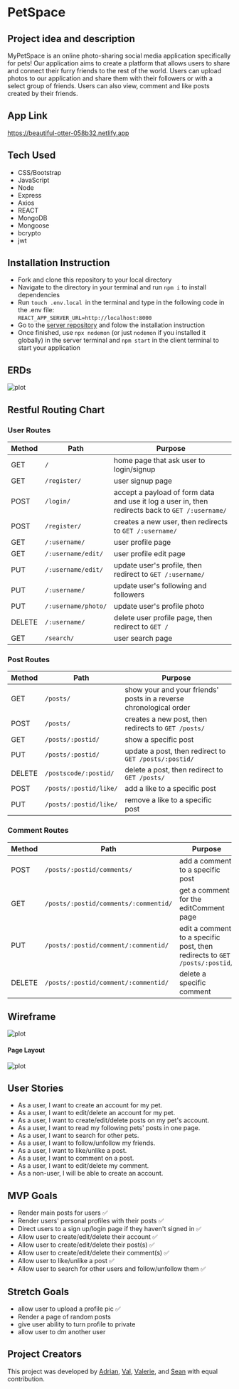 # PetSpace

## Project idea and description
MyPetSpace is an online photo-sharing social media application specifically for pets!
Our application aims to create a platform that allows users to share and connect their furry friends to the rest of the world. Users can upload photos to our application and share them with their followers or with a select group of friends.
Users can also view, comment and like posts created by their friends.


## App Link
https://beautiful-otter-058b32.netlify.app

## Tech Used
- CSS/Bootstrap
- JavaScript
- Node
- Express
- Axios
- REACT
- MongoDB
- Mongoose
- bcrypto
- jwt

## Installation Instruction

* Fork and clone this repository to your local directory
* Navigate to the directory in your terminal and run ` npm i ` to install dependencies
* Run `touch .env.local `in the terminal and type in the following code in the .env file: <br/>
```REACT_APP_SERVER_URL=http://localhost:8000``` <br/>
* Go to the <a href="https://github.com/mousesaver/petspace-p3-server" target="_blank">server repository</a> and folow the installation instruction
* Once finished, use `npx nodemon` (or just `nodemon` if you installed it globally) in the server terminal and `npm start` in the client terminal to start your application
## ERDs
![plot](finalERD.png)

## Restful Routing Chart
### User Routes
| Method | Path | Purpose |
| ------ | -------------- | -------------------------------- |
| GET | `/` | home page that ask user to login/signup|
| GET | `/register/` | user signup page |
| POST | `/login/` | accept a payload of form data and use it log a user in, then redirects back to `GET /:username/` |
| POST | `/register/` | creates a new user, then redirects to `GET /:username/` |
| GET | `/:username/` | user profile page |
| GET | `/:username/edit/` | user profile edit page |
| PUT | `/:username/edit/` | update user's profile, then redirect to `GET /:username/`|
| PUT | `/:username/` | update user's following and followers|
| PUT | `/:username/photo/` | update user's profile photo|
| DELETE | `/:username/` | delete user profile page, then redirect to `GET /` |
| GET | `/search/` | user search page |

### Post Routes
| Method | Path | Purpose |
| ------ | -------------- | -------------------------------- |
| GET | `/posts/` | show your and your friends' posts in a reverse chronological order|
| POST | `/posts/` | creates a new post, then redirects to `GET /posts/` |
| GET | `/posts/:postid/` | show a specific post|
| PUT | `/posts/:postid/` | update a post, then redirect to `GET /posts/:postid/`|
| DELETE | `/postscode/:postid/` | delete a post, then redirect to `GET /posts/` |
| POST | `/posts/:postid/like/` | add a like to a specific post|
| PUT | `/posts/:postid/like/` | remove a like to a specific post|

### Comment Routes
| Method | Path | Purpose |
| ------ | -------------- | -------------------------------- |
| POST | `/posts/:postid/comments/` | add a comment to a specific post|
| GET | `/posts/:postid/comments/:commentid/` | get a comment for the editComment page|
| PUT | `/posts/:postid/comment/:commentid/` | edit a comment to a specific post, then redirects to `GET /posts/:postid/`|
| DELETE | `/posts/:postid/comment/:commentid/` | delete a specific comment|

## Wireframe
![plot](Wireframe.png)
#### Page Layout
![plot](Pagelayout.png)
## User Stories
- As a user, I want to create an account for my pet.
- As a user, I want to edit/delete an account for my pet.
- As a user, I want to create/edit/delete posts on my pet's account.
- As a user, I want to read my following pets' posts in one page.
- As a user, I want to search for other pets.
- As a user, I want to follow/unfollow my friends.
- As a user, I want to like/unlike a post.
- As a user, I want to comment on a post.
- As a user, I want to edit/delete my comment.
- As a non-user, I will be able to create an account.

## MVP Goals
- Render main posts for users ✅
- Render users' personal profiles with their posts ✅
- Direct users to a sign up/login page if they haven't signed in ✅
- Allow user to create/edit/delete their account ✅
- Allow user to create/edit/delete their post(s) ✅
- Allow user to create/edit/delete their comment(s) ✅
- Allow user to like/unlike a post ✅
- Allow user to search for other users and follow/unfollow them ✅

## Stretch Goals
- allow user to upload a profile pic ✅
- Render a page of random posts
- give user ability to turn profile to private
- allow user to dm another user

## Project Creators
This project was developed by <a href="https://github.com/AdrianRRojo" target="_blank">Adrian</a>, <a href="https://github.com/OmgValicious" target="_blank">Val</a>, <a href="https://github.com/valerieyang00" target="_blank">Valerie</a>, and <a href="https://github.com/mousesaver" target="_blank">Sean</a> with equal contribution.
